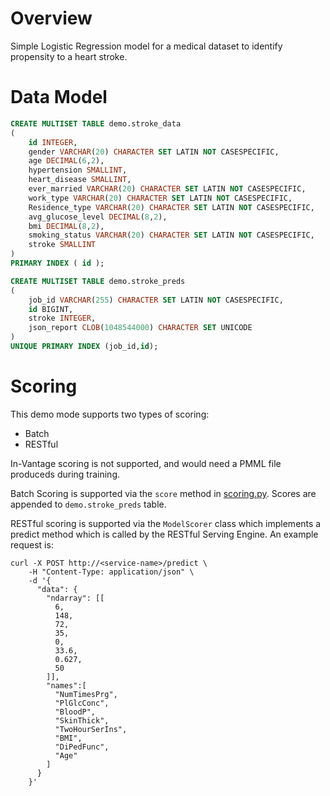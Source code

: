 # Overview

Simple Logistic Regression model for a medical dataset to identify propensity to a heart stroke.


# Data Model

```sql
CREATE MULTISET TABLE demo.stroke_data
(
    id INTEGER,
    gender VARCHAR(20) CHARACTER SET LATIN NOT CASESPECIFIC,
    age DECIMAL(6,2),
    hypertension SMALLINT,
    heart_disease SMALLINT,
    ever_married VARCHAR(20) CHARACTER SET LATIN NOT CASESPECIFIC,
    work_type VARCHAR(20) CHARACTER SET LATIN NOT CASESPECIFIC,
    Residence_type VARCHAR(20) CHARACTER SET LATIN NOT CASESPECIFIC,
    avg_glucose_level DECIMAL(8,2),
    bmi DECIMAL(8,2),
    smoking_status VARCHAR(20) CHARACTER SET LATIN NOT CASESPECIFIC,
    stroke SMALLINT
)
PRIMARY INDEX ( id );
```

```sql
CREATE MULTISET TABLE demo.stroke_preds
(
    job_id VARCHAR(255) CHARACTER SET LATIN NOT CASESPECIFIC,
    id BIGINT,
    stroke INTEGER,
    json_report CLOB(1048544000) CHARACTER SET UNICODE
)
UNIQUE PRIMARY INDEX (job_id,id);
```


# Scoring 

This demo mode supports two types of scoring:

 - Batch
 - RESTful

In-Vantage scoring is not supported, and would need a PMML file produceds during training.

Batch Scoring is supported via the `score` method in [scoring.py](model_modules/scoring.py).
Scores are appended to `demo.stroke_preds` table.

RESTful scoring is supported via the `ModelScorer` class which implements a predict method which is called by the RESTful Serving Engine. An example request is:

    curl -X POST http://<service-name>/predict \
        -H "Content-Type: application/json" \
        -d '{
          "data": {
            "ndarray": [[
              6,
              148,
              72,
              35,
              0,
              33.6,
              0.627,
              50
            ]],
            "names":[
              "NumTimesPrg",
              "PlGlcConc",
              "BloodP",
              "SkinThick",
              "TwoHourSerIns",
              "BMI",
              "DiPedFunc",
              "Age"
            ]
          }
        }' 
